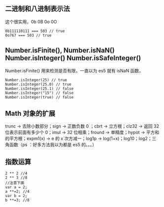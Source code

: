 ## 二进制和八进制表示法

这个很实用，0b 0B 0o 0O

```
0b111110111 === 503 // true
0o767 === 503 // true
```

## Number.isFinite(), Number.isNaN() Number.isInteger() Number.isSafeInteger() 

Number.isFinite() 用来检测是否有限，一直以为 es5 就有 isNaN 函数，

```
Number.isInteger(25) // true
Number.isInteger(25.0) // true
Number.isInteger(25.1) // false
Number.isInteger("15") // false
Number.isInteger(true) // false
```

## Math 对象的扩展

trunc -> 去除小数部分；sign -> 正数负数 0 ；cbrt -> 立方根；clz32 -> 返回 32 位表示前面有多少个 0；imul -> 32 位相乘；fround -> 单精度；hypot -> 平方和的平方根；expm1(x) -> e 的 x 次方减一；log1p -> log(1+x)；log10；log2；三角函数（ps ：好多方法我以为都是 es5 的。。。）

## 指数运算

```
2 ** 2 //4
2 ** 3 //8
//注意下面
var a = 2;
a **=2; //4
var b = 2;
b **=3; //8
```